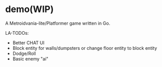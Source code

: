 # demo(WIP)
A Metroidvania-lite/Platformer game written in Go.


LA-TODOs:
- Better CHAT UI
- Block entity for walls/dumpsters or change floor entity to block entity
- Dodge/Roll
- Basic enemy "ai"

